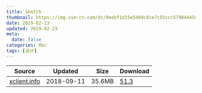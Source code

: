 ```yaml
---
title: Sketch
thumbnail: https://img.vim-cn.com/dc/9eebf1d15e5489c8ce7c55ccc57904445d59a0.png
date: 2019-02-23
updated: 2019-02-23
meta:
  date: false
categories: Mac
tags: [设计]
---
```



| Source                                  | Updated   | Size | Download                                               |
| ----------------------------------------- | ---------- | -------- | ------------------------------------------------------------ |
| <div class="unknown">[xclient.info](http://xclient.info/s/sketch.html)</div> | 2018-09-11 | 35.6MB   | [51.3](https://img.vim-cn.com/9e/321d19945e496f6af79e430c2c6c0eff00ad02.zip) |
